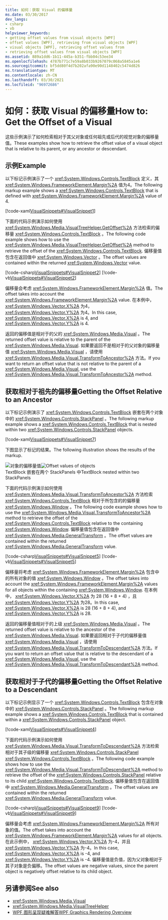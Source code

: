 ```yaml
---
title: 如何：获取 Visual 的偏移量
ms.date: 03/30/2017
dev_langs:
- csharp
- vb
helpviewer_keywords:
- getting offset values from visual objects [WPF]
- offset values [WPF], retrieving from visual objects [WPF]
- visual objects [WPF], retrieving offset values from
- retrieving offset values from visual objects [WPF]
ms.assetid: 889a1dd6-1b11-445a-b351-fbb04c53ee34
ms.openlocfilehash: 4787b771c7e59a8b033b9267079c068a5845a1e6
ms.sourcegitcommit: bf5dd80f4d7b202afa90e90d1148402c5474d826
ms.translationtype: MT
ms.contentlocale: zh-CN
ms.lasthandoff: 03/30/2021
ms.locfileid: "96972686"
---
```

# <a name="how-to-get-the-offset-of-a-visual"></a><span data-ttu-id="16592-102">如何：获取 Visual 的偏移量</span><span class="sxs-lookup"><span data-stu-id="16592-102">How to: Get the Offset of a Visual</span></span>
<span data-ttu-id="16592-103">这些示例演示了如何检索相对于其父对象或任何祖先或后代的视觉对象的偏移量值。</span><span class="sxs-lookup"><span data-stu-id="16592-103">These examples show how to retrieve the offset value of a visual object that is relative to its parent, or any ancestor or descendant.</span></span>  
  
## <a name="example"></a><span data-ttu-id="16592-104">示例</span><span class="sxs-lookup"><span data-stu-id="16592-104">Example</span></span>  
 <span data-ttu-id="16592-105">以下标记示例演示了一个 <xref:System.Windows.Controls.TextBlock> 定义，其 <xref:System.Windows.FrameworkElement.Margin%2A> 值为4。</span><span class="sxs-lookup"><span data-stu-id="16592-105">The following markup example shows a <xref:System.Windows.Controls.TextBlock> that is defined with <xref:System.Windows.FrameworkElement.Margin%2A> value of 4.</span></span>  
  
 [!code-xaml[VisualSnippets#VisualSnippet1](~/samples/snippets/csharp/VS_Snippets_Wpf/VisualSnippets/CSharp/Window1.xaml#visualsnippet1)]  
  
 <span data-ttu-id="16592-106">下面的代码示例演示如何使用 <xref:System.Windows.Media.VisualTreeHelper.GetOffset%2A> 方法检索的偏移量 <xref:System.Windows.Controls.TextBlock> 。</span><span class="sxs-lookup"><span data-stu-id="16592-106">The following code example shows how to use the <xref:System.Windows.Media.VisualTreeHelper.GetOffset%2A> method to retrieve the offset of the <xref:System.Windows.Controls.TextBlock>.</span></span> <span data-ttu-id="16592-107">偏移量值包含在返回值中 <xref:System.Windows.Vector> 。</span><span class="sxs-lookup"><span data-stu-id="16592-107">The offset values are contained within the returned <xref:System.Windows.Vector> value.</span></span>  
  
 [!code-csharp[VisualSnippets#VisualSnippet2](~/samples/snippets/csharp/VS_Snippets_Wpf/VisualSnippets/CSharp/Window1.xaml.cs#visualsnippet2)]
 [!code-vb[VisualSnippets#VisualSnippet2](~/samples/snippets/visualbasic/VS_Snippets_Wpf/VisualSnippets/visualbasic/window1.xaml.vb#visualsnippet2)]  
  
 <span data-ttu-id="16592-108">偏移量会考虑 <xref:System.Windows.FrameworkElement.Margin%2A> 值。</span><span class="sxs-lookup"><span data-stu-id="16592-108">The offset takes into account the <xref:System.Windows.FrameworkElement.Margin%2A> value.</span></span> <span data-ttu-id="16592-109">在本例中， <xref:System.Windows.Vector.X%2A> 为4， <xref:System.Windows.Vector.Y%2A> 为4。</span><span class="sxs-lookup"><span data-stu-id="16592-109">In this case, <xref:System.Windows.Vector.X%2A> is 4, and <xref:System.Windows.Vector.Y%2A> is 4.</span></span>  
  
 <span data-ttu-id="16592-110">返回的偏移值是相对于的父的 <xref:System.Windows.Media.Visual> 。</span><span class="sxs-lookup"><span data-stu-id="16592-110">The returned offset value is relative to the parent of the <xref:System.Windows.Media.Visual>.</span></span> <span data-ttu-id="16592-111">如果要返回不是相对于的父对象的偏移量值 <xref:System.Windows.Media.Visual> ，请使用 <xref:System.Windows.Media.Visual.TransformToAncestor%2A> 方法。</span><span class="sxs-lookup"><span data-stu-id="16592-111">If you want to return an offset value that is not relative to the parent of a <xref:System.Windows.Media.Visual>, use the <xref:System.Windows.Media.Visual.TransformToAncestor%2A> method.</span></span>  
  
## <a name="getting-the-offset-relative-to-an-ancestor"></a><span data-ttu-id="16592-112">获取相对于祖先的偏移量</span><span class="sxs-lookup"><span data-stu-id="16592-112">Getting the Offset Relative to an Ancestor</span></span>  
 <span data-ttu-id="16592-113">以下标记示例演示了 <xref:System.Windows.Controls.TextBlock> 嵌套在两个对象中的 <xref:System.Windows.Controls.StackPanel> 。</span><span class="sxs-lookup"><span data-stu-id="16592-113">The following markup example shows a <xref:System.Windows.Controls.TextBlock> that is nested within two <xref:System.Windows.Controls.StackPanel> objects.</span></span>  
  
 [!code-xaml[VisualSnippets#VisualSnippet7](~/samples/snippets/csharp/VS_Snippets_Wpf/VisualSnippets/CSharp/Window2.xaml#visualsnippet7)]  
  
 <span data-ttu-id="16592-114">下图显示了标记的结果。</span><span class="sxs-lookup"><span data-stu-id="16592-114">The following illustration shows the results of the markup.</span></span>  
  
 <span data-ttu-id="16592-115">![对象的偏移量值](./media/visualoffset-01.png "VisualOffset_01")</span><span class="sxs-lookup"><span data-stu-id="16592-115">![Offset values of objects](./media/visualoffset-01.png "VisualOffset_01")</span></span>  
<span data-ttu-id="16592-116">TextBlock 嵌套在两个 StackPanels 中</span><span class="sxs-lookup"><span data-stu-id="16592-116">TextBlock nested within two StackPanels</span></span>  
  
 <span data-ttu-id="16592-117">下面的代码示例演示如何使用 <xref:System.Windows.Media.Visual.TransformToAncestor%2A> 方法检索 <xref:System.Windows.Controls.TextBlock> 相对于所包含的的偏移量 <xref:System.Windows.Window> 。</span><span class="sxs-lookup"><span data-stu-id="16592-117">The following code example shows how to use the <xref:System.Windows.Media.Visual.TransformToAncestor%2A> method to retrieve the offset of the <xref:System.Windows.Controls.TextBlock> relative to the containing <xref:System.Windows.Window>.</span></span> <span data-ttu-id="16592-118">偏移量值包含在返回值中 <xref:System.Windows.Media.GeneralTransform> 。</span><span class="sxs-lookup"><span data-stu-id="16592-118">The offset values are contained within the returned <xref:System.Windows.Media.GeneralTransform> value.</span></span>  
  
 [!code-csharp[VisualSnippets#VisualSnippet5](~/samples/snippets/csharp/VS_Snippets_Wpf/VisualSnippets/CSharp/Window1.xaml.cs#visualsnippet5)]
 [!code-vb[VisualSnippets#VisualSnippet5](~/samples/snippets/visualbasic/VS_Snippets_Wpf/VisualSnippets/visualbasic/window1.xaml.vb#visualsnippet5)]  
  
 <span data-ttu-id="16592-119">偏移量将考虑 <xref:System.Windows.FrameworkElement.Margin%2A> 包含中的所有对象的值 <xref:System.Windows.Window> 。</span><span class="sxs-lookup"><span data-stu-id="16592-119">The offset takes into account the <xref:System.Windows.FrameworkElement.Margin%2A> values for all objects within the containing <xref:System.Windows.Window>.</span></span> <span data-ttu-id="16592-120">在本例中， <xref:System.Windows.Vector.X%2A> 为 28 (16 + 8 + 4) ，且 <xref:System.Windows.Vector.Y%2A> 为28。</span><span class="sxs-lookup"><span data-stu-id="16592-120">In this case, <xref:System.Windows.Vector.X%2A> is 28 (16 + 8 + 4), and <xref:System.Windows.Vector.Y%2A> is 28.</span></span>  
  
 <span data-ttu-id="16592-121">返回的偏移量值相对于的上级 <xref:System.Windows.Media.Visual> 。</span><span class="sxs-lookup"><span data-stu-id="16592-121">The returned offset value is relative to the ancestor of the <xref:System.Windows.Media.Visual>.</span></span> <span data-ttu-id="16592-122">如果要返回相对于子代的偏移量值 <xref:System.Windows.Media.Visual> ，请使用 <xref:System.Windows.Media.Visual.TransformToDescendant%2A> 方法。</span><span class="sxs-lookup"><span data-stu-id="16592-122">If you want to return an offset value that is relative to the descendant of a <xref:System.Windows.Media.Visual>, use the <xref:System.Windows.Media.Visual.TransformToDescendant%2A> method.</span></span>  
  
## <a name="getting-the-offset-relative-to-a-descendant"></a><span data-ttu-id="16592-123">获取相对于子代的偏移量</span><span class="sxs-lookup"><span data-stu-id="16592-123">Getting the Offset Relative to a Descendant</span></span>  
 <span data-ttu-id="16592-124">以下标记示例显示了一个 <xref:System.Windows.Controls.TextBlock> 包含在对象中的 <xref:System.Windows.Controls.StackPanel> 。</span><span class="sxs-lookup"><span data-stu-id="16592-124">The following markup example shows a <xref:System.Windows.Controls.TextBlock> that is contained within a <xref:System.Windows.Controls.StackPanel> object.</span></span>  
  
 [!code-xaml[VisualSnippets#VisualSnippet4](~/samples/snippets/csharp/VS_Snippets_Wpf/VisualSnippets/CSharp/Window1.xaml#visualsnippet4)]  
  
 <span data-ttu-id="16592-125">下面的代码示例演示如何使用 <xref:System.Windows.Media.Visual.TransformToDescendant%2A> 方法检索相对于其子级的偏移量 <xref:System.Windows.Controls.StackPanel> <xref:System.Windows.Controls.TextBlock> 。</span><span class="sxs-lookup"><span data-stu-id="16592-125">The following code example shows how to use the <xref:System.Windows.Media.Visual.TransformToDescendant%2A> method to retrieve the offset of the <xref:System.Windows.Controls.StackPanel> relative to its child <xref:System.Windows.Controls.TextBlock>.</span></span> <span data-ttu-id="16592-126">偏移量值包含在返回值中 <xref:System.Windows.Media.GeneralTransform> 。</span><span class="sxs-lookup"><span data-stu-id="16592-126">The offset values are contained within the returned <xref:System.Windows.Media.GeneralTransform> value.</span></span>  
  
 [!code-csharp[VisualSnippets#VisualSnippet9](~/samples/snippets/csharp/VS_Snippets_Wpf/VisualSnippets/CSharp/Window1.xaml.cs#visualsnippet9)]
 [!code-vb[VisualSnippets#VisualSnippet9](~/samples/snippets/visualbasic/VS_Snippets_Wpf/VisualSnippets/visualbasic/window1.xaml.vb#visualsnippet9)]  
  
 <span data-ttu-id="16592-127">偏移量会考虑 <xref:System.Windows.FrameworkElement.Margin%2A> 所有对象的值。</span><span class="sxs-lookup"><span data-stu-id="16592-127">The offset takes into account the <xref:System.Windows.FrameworkElement.Margin%2A> values for all objects.</span></span> <span data-ttu-id="16592-128">在此示例中， <xref:System.Windows.Vector.X%2A> 为-4，并且 <xref:System.Windows.Vector.Y%2A> 为-4。</span><span class="sxs-lookup"><span data-stu-id="16592-128">In this case, <xref:System.Windows.Vector.X%2A> is -4, and <xref:System.Windows.Vector.Y%2A> is -4.</span></span> <span data-ttu-id="16592-129">偏移量值是负值，因为父对象相对于其子对象是负偏移。</span><span class="sxs-lookup"><span data-stu-id="16592-129">The offset values are negative values, since the parent object is negatively offset relative to its child object.</span></span>  
  
## <a name="see-also"></a><span data-ttu-id="16592-130">另请参阅</span><span class="sxs-lookup"><span data-stu-id="16592-130">See also</span></span>

- <xref:System.Windows.Media.Visual>
- <xref:System.Windows.Media.VisualTreeHelper>
- [<span data-ttu-id="16592-131">WPF 图形呈现疑难解答</span><span class="sxs-lookup"><span data-stu-id="16592-131">WPF Graphics Rendering Overview</span></span>](wpf-graphics-rendering-overview.md)
